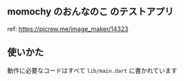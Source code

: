 ## momochy のおんなのこ のテストアプリ

ref: https://picrew.me/image_maker/14323

## 使いかた
動作に必要なコードはすべて `lib/main.dart` に書かれています